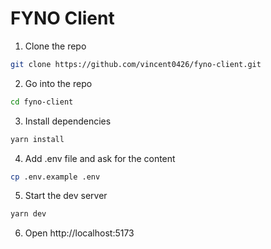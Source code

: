 # FYNO Client

1. Clone the repo
```sh
git clone https://github.com/vincent0426/fyno-client.git
```
2. Go into the repo
```sh
cd fyno-client
```
3. Install dependencies
```sh
yarn install
```
4. Add .env file and ask for the content
```sh
cp .env.example .env
```
5. Start the dev server
```sh
yarn dev
```
6. Open http://localhost:5173